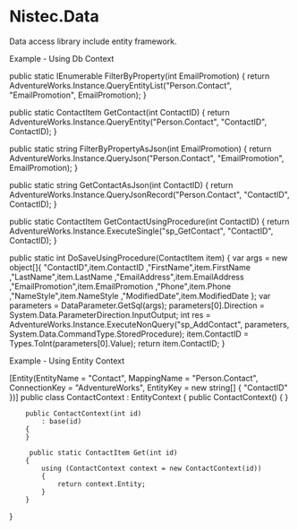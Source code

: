 # Nistec.Data
Data access library include entity framework.

Example - Using Db Context

public static IEnumerable<ContactItem> FilterByProperty(int EmailPromotion)
{
    return AdventureWorks.Instance.QueryEntityList<ContactItem>("Person.Contact", "EmailPromotion", EmailPromotion);
}

public static ContactItem GetContact(int ContactID)
{
    return AdventureWorks.Instance.QueryEntity<ContactItem>("Person.Contact", "ContactID", ContactID);
}

public static string FilterByPropertyAsJson(int EmailPromotion)
{
    return AdventureWorks.Instance.QueryJson("Person.Contact", "EmailPromotion", EmailPromotion);
}

public static string GetContactAsJson(int ContactID)
{
    return AdventureWorks.Instance.QueryJsonRecord("Person.Contact", "ContactID", ContactID);
}

public static ContactItem GetContactUsingProcedure(int ContactID)
{
    return AdventureWorks.Instance.ExecuteSingle<ContactItem>("sp_GetContact", "ContactID", ContactID);
}

public static int DoSaveUsingProcedure(ContactItem item)
{
    var args = new object[]{
    "ContactID",item.ContactID
    ,"FirstName",item.FirstName
    ,"LastName",item.LastName
    ,"EmailAddress",item.EmailAddress
    ,"EmailPromotion",item.EmailPromotion
    ,"Phone",item.Phone
    ,"NameStyle",item.NameStyle
    ,"ModifiedDate",item.ModifiedDate
    };
    var parameters = DataParameter.GetSql(args);
    parameters[0].Direction = System.Data.ParameterDirection.InputOutput;
    int res = AdventureWorks.Instance.ExecuteNonQuery("sp_AddContact", parameters, System.Data.CommandType.StoredProcedure);
    item.ContactID = Types.ToInt(parameters[0].Value);
    return item.ContactID;
}

Example - Using Entity Context

 [Entity(EntityName = "Contact", MappingName = "Person.Contact", ConnectionKey = "AdventureWorks", EntityKey = new string[] { "ContactID" })]
 public class ContactContext : EntityContext<ContactItem>
 {
       public ContactContext()
        {
        }

        public ContactContext(int id)
            : base(id)
        {
        }
        
         public static ContactItem Get(int id)
        {
            using (ContactContext context = new ContactContext(id))
            {
                return context.Entity;
            }
        }
  }    

